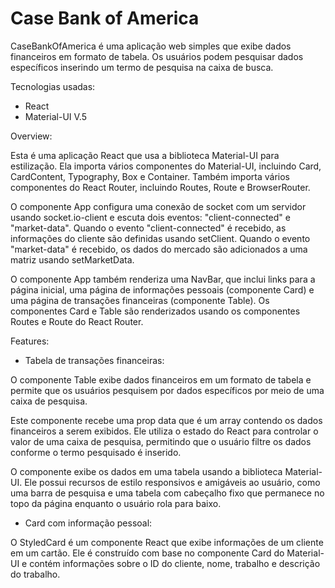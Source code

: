 # Case Bank of America

CaseBankOfAmerica é uma aplicação web simples que exibe dados financeiros em formato de tabela. Os usuários podem pesquisar dados específicos inserindo um termo de pesquisa na caixa de busca.

Tecnologias usadas:
- React
- Material-UI V.5


Overview:

Esta é uma aplicação React que usa a biblioteca Material-UI para estilização. Ela importa vários componentes do Material-UI, incluindo Card, CardContent, Typography, Box e Container. Também importa vários componentes do React Router, incluindo Routes, Route e BrowserRouter.

O componente App configura uma conexão de socket com um servidor usando socket.io-client e escuta dois eventos: "client-connected" e "market-data". Quando o evento "client-connected" é recebido, as informações do cliente são definidas usando setClient. Quando o evento "market-data" é recebido, os dados do mercado são adicionados a uma matriz usando setMarketData.

O componente App também renderiza uma NavBar, que inclui links para a página inicial, uma página de informações pessoais (componente Card) e uma página de transações financeiras (componente Table). Os componentes Card e Table são renderizados usando os componentes Routes e Route do React Router.


Features:
- Tabela de transações financeiras: 

O componente Table exibe dados financeiros em um formato de tabela e permite que os usuários pesquisem por dados específicos por meio de uma caixa de pesquisa.

Este componente recebe uma prop data que é um array contendo os dados financeiros a serem exibidos. Ele utiliza o estado do React para controlar o valor de uma caixa de pesquisa, permitindo que o usuário filtre os dados conforme o termo pesquisado é inserido.

O componente exibe os dados em uma tabela usando a biblioteca Material-UI. Ele possui recursos de estilo responsivos e amigáveis ao usuário, como uma barra de pesquisa e uma tabela com cabeçalho fixo que permanece no topo da página enquanto o usuário rola para baixo.

- Card com informação pessoal:

O StyledCard é um componente React que exibe informações de um cliente em um cartão. Ele é construído com base no componente Card do Material-UI e contém informações sobre o ID do cliente, nome, trabalho e descrição do trabalho.
